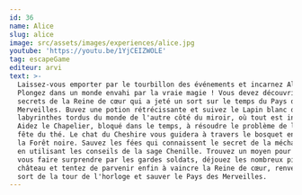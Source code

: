 ```yaml
---
id: 36
name: Alice
slug: alice
image: src/assets/images/experiences/alice.jpg
youtube: 'https://youtu.be/1YjCEIZWOLE'
tag: escapeGame
editeur: arvi
text: >-
  Laissez-vous emporter par le tourbillon des événements et incarnez Alice !
  Plongez dans un monde envahi par la vraie magie ! Vous devez découvrir les
  secrets de la Reine de cœur qui a jeté un sort sur le temps du Pays des
  Merveilles. Buvez une potion rétrécissante et suivez le Lapin blanc dans les
  labyrinthes tordus du monde de l'autre côté du miroir, où tout est inversé.
  Aidez le Chapelier, bloqué dans le temps, à résoudre le problème de la folle
  fête du thé. Le chat du Cheshire vous guidera à travers le bosquet enchanté de
  la Forêt noire. Sauvez les fées qui connaissent le secret de la méchante reine
  en utilisant les conseils de la sage Chenille. Trouvez un moyen pour ne pas
  vous faire surprendre par les gardes soldats, déjouez les nombreux pièges du
  château et tentez de parvenir enfin à vaincre la Reine de cœur, renverser le
  sort de la tour de l'horloge et sauver le Pays des Merveilles.
---
```


